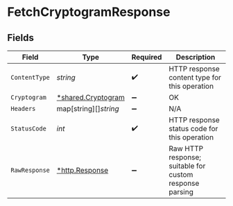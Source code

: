 # FetchCryptogramResponse


## Fields

| Field                                                          | Type                                                           | Required                                                       | Description                                                    |
| -------------------------------------------------------------- | -------------------------------------------------------------- | -------------------------------------------------------------- | -------------------------------------------------------------- |
| `ContentType`                                                  | *string*                                                       | :heavy_check_mark:                                             | HTTP response content type for this operation                  |
| `Cryptogram`                                                   | [*shared.Cryptogram](../../../pkg/models/shared/cryptogram.md) | :heavy_minus_sign:                                             | OK                                                             |
| `Headers`                                                      | map[string][]*string*                                          | :heavy_minus_sign:                                             | N/A                                                            |
| `StatusCode`                                                   | *int*                                                          | :heavy_check_mark:                                             | HTTP response status code for this operation                   |
| `RawResponse`                                                  | [*http.Response](https://pkg.go.dev/net/http#Response)         | :heavy_minus_sign:                                             | Raw HTTP response; suitable for custom response parsing        |